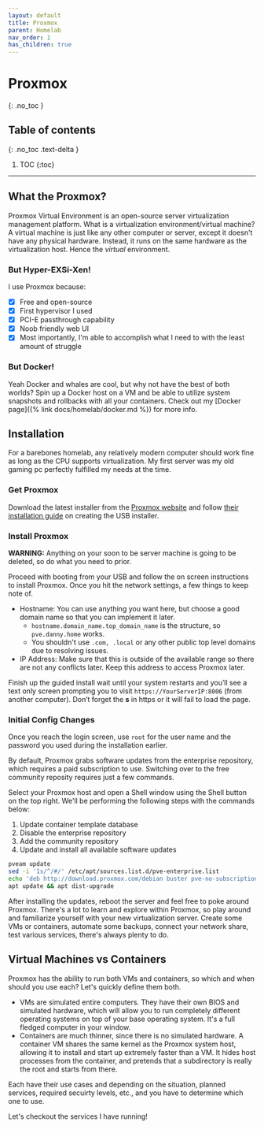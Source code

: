 ```yaml
---
layout: default
title: Proxmox
parent: Homelab
nav_order: 1
has_children: true
---
```


# Proxmox
{: .no_toc }

## Table of contents
{: .no_toc .text-delta }

1. TOC
{:toc}

---

## What the Proxmox?

Proxmox Virtual Environment is an open-source server virtualization management platform. What is a virtualization environment/virtual machine? A virtual machine is just like any other computer or server, except it doesn't have any physical hardware. Instead, it runs on the same hardware as the virtualization host. Hence the *virtual* environment.

### But Hyper-EXSi-Xen!

I use Proxmox because:
   - [x] Free and open-source
   - [x] First hypervisor I used
   - [x] PCI-E passthrough capability
   - [x] Noob friendly web UI
   - [x] Most importantly, I'm able to accomplish what I need to with the least amount of struggle

### But Docker!

Yeah Docker and whales are cool, but why not have the best of both worlds? Spin up a Docker host on a VM and be able to utilize system snapshots and rollbacks with all your containers. Check out my [Docker page]({% link docs/homelab/docker.md %}) for more info.

## Installation

For a barebones homelab, any relatively modern computer should work fine as long as the CPU supports virtualization. My first server was my old gaming pc perfectly fulfilled my needs at the time.

### Get Proxmox

Download the latest installer from the [Proxmox website](https://www.proxmox.com/en/downloads/category/iso-images-pve) and follow [their installation guide](https://pve.proxmox.com/wiki/Prepare_Installation_Media) on creating the USB installer.

### Install Proxmox

**WARNING:** Anything on your soon to be server machine is going to be deleted, so do what you need to prior.

Proceed with booting from your USB and follow the on screen instructions to install Proxmox. Once you hit the network settings, a few things to keep note of. 

- Hostname: You can use anything you want here, but choose a good domain name so that you can implement it later.
  - `hostname.domain_name.top_domain_name` is the structure, so `pve.danny.home` works.
  - You shouldn't use `.com, .local` or any other public top level domains due to resolving issues.
- IP Address: Make sure that this is outside of the available range so there are not any conflicts later. Keep this address to access Proxmox later.

Finish up the guided install wait until your system restarts and you’ll see a text only screen prompting you to visit `https://YourServerIP:8006` (from another computer). Don’t forget the **s** in https or it will fail to load the page.

### Initial Config Changes

Once you reach the login screen, use `root` for the user name and the password you used during the installation earlier. 

By default, Proxmox grabs software updates from the enterprise repository, which requires a paid subscription to use. Switching over to the free community reposity requires just a few commands. 

Select your Proxmox host and open a Shell window using the Shell button on the top right. We'll be performing the following steps with the commands below:

1. Update container template database
2. Disable the enterprise repository
3. Add the community repository
4. Update and install all available software updates

```bash
pveam update
sed -i '1s/^/#/' /etc/apt/sources.list.d/pve-enterprise.list
echo 'deb http://download.proxmox.com/debian buster pve-no-subscription' >> /etc/apt/sources.list
apt update && apt dist-upgrade
```

After installing the updates, reboot the server and feel free to poke around Proxmox. There's a lot to learn and explore within Proxmox, so play around and familiarize yourself with your new virtualization server. Create some VMs or containers, automate some backups, connect your network share, test various services, there's always plenty to do. 

## Virtual Machines vs Containers

Proxmox has the ability to run both VMs and containers, so which and when should you use each? Let's quickly define them both. 

- VMs are simulated entire computers. They have their own BIOS and simulated hardware, which will allow you to run completely different operating systems on top of your base operating system. It's a full fledged computer in your window. 
- Containers are much thinner, since there is no simulated hardware. A container VM shares the same kernel as the Proxmox system host, allowing it to install and start up extremely faster than a VM. It hides host processes from the container, and pretends that a subdirectory is really the root and starts from there. 

Each have their use cases and depending on the situation, planned services, required secuirty levels, etc., and you have to determine which one to use.

Let's checkout the services I have running!